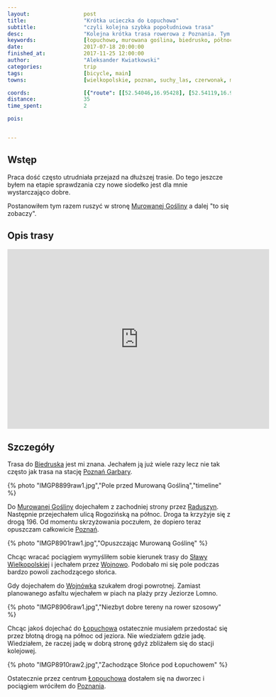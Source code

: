 ```yaml
---
layout:                 post
title:                  "Krótka ucieczka do Łopuchowa"
subtitle:               "czyli kolejna szybka popołudniowa trasa"
desc:                   "Kolejna krótka trasa rowerowa z Poznania. Tym razem ruszyłem przez Biedrusko w stronę Murowanej Gośliny a później improwizowałem. Chciałem jechać głównie asfaltem a ostatecznie walczyłem z błotem obok Jeziora Wojnowskiego."
keywords:               [łopuchowo, murowana goślina, biedrusko, północ poznania]
date:                   2017-07-18 20:00:00
finished_at:            2017-11-25 12:00:00
author:                 "Aleksander Kwiatkowski"
categories:             trip
tags:                   [bicycle, main]
towns:                  [wielkopolskie, poznan, suchy_las, czerwonak, murowana_goslina, skoki]

coords:                 [{"route": [[52.54046,16.95428], [52.54119,16.97265], [52.55664,16.97505], [52.56781,16.99428], [52.56614,17.00321], [52.59587,17.02896], [52.61401,17.03634], [52.62047,17.04870], [52.63365,17.06818], [52.64021,17.07410], [52.62344,17.10071], [52.61213,17.09153]], "type": "bicycle"}]
distance:               35
time_spent:             2

pois:


---
```


[wiki-murowana-goslina]: https://pl.wikipedia.org/wiki/Murowana_Go%C5%9Blina
[wiki-biedrusko]: https://pl.wikipedia.org/wiki/Biedrusko
[wiki-poznan-garbary]: https://pl.wikipedia.org/wiki/Pozna%C5%84_Garbary
[wiki-raduszyn]: https://pl.wikipedia.org/wiki/Raduszyn
[wiki-poznan]: https://pl.wikipedia.org/wiki/Pozna%C5%84
[wiki-slawa-wlkp]: https://pl.wikipedia.org/wiki/S%C5%82awa_Wielkopolska
[wiki-wojnowo]: https://pl.wikipedia.org/wiki/Wojnowo_(wojew%C3%B3dztwo_wielkopolskie)
[wiki-wojnowko]: https://pl.wikipedia.org/wiki/Wojn%C3%B3wko_(powiat_pozna%C5%84ski)
[wiki-lopuchowo]: https://pl.wikipedia.org/wiki/%C5%81opuchowo_(wojew%C3%B3dztwo_wielkopolskie)

Wstęp
-----

Praca dość często utrudniała przejazd na dłuższej trasie. Do tego jeszcze byłem
na etapie sprawdzania czy nowe siodełko jest dla mnie wystarczająco dobre.

Postanowiłem tym razem ruszyć w stronę [Murowanej Gośliny][wiki-murowana-goslina]
a dalej "to się zobaczy".

Opis trasy
----------

<iframe height='405' width='590' frameborder='0' allowtransparency='true' scrolling='no' src='https://www.strava.com/activities/1090067631/embed/8e64107f57ad6da61e2e2fa58bd2ed8fb30b5347'></iframe>

Szczegóły
---------

Trasa do [Biedruska][wiki-biedrusko] jest mi znana. Jechałem ją już wiele razy lecz
nie tak często jak trasa na stację [Poznań Garbary][wiki-poznan-garbary].

{% photo "IMGP8899raw1.jpg","Pole przed Murowaną Gośliną","timeline" %}

Do [Murowanej Gośliny][wiki-murowana-goslina] dojechałem z zachodniej strony
przez [Raduszyn][wiki-raduszyn].
Następnie przejechałem ulicą Rogozińską na północ. Droga ta krzyżyje się z
drogą 196. Od momentu skrzyżowania poczułem, że dopiero teraz opuszczam
całkowicie [Poznań][wiki-poznan].

{% photo "IMGP8901raw1.jpg","Opuszczając Murowaną Goślinę" %}

Chcąc wracać pociągiem wymyśliłem sobie kierunek trasy do
[Sławy Wielkopolskiej][wiki-slawa-wlkp] i jechałem przez [Wojnowo][wiki-wojnowo].
Podobało mi się pole podczas bardzo powoli zachodzącego słońca.

Gdy dojechałem do [Wojnówka][wiki-wojnowko] szukałem drogi powrotnej. Zamiast
planowanego asfaltu wjechałem w piach na plaży przy Jeziorze Lomno.

{% photo "IMGP8906raw1.jpg","Niezbyt dobre tereny na rower szosowy" %}

Chcąc jakoś dojechać do [Łopuchowa][wiki-lopuchowo] ostatecznie musiałem
przedostać się przez błotną drogą na północ od jeziora. Nie wiedziałem gdzie jadę.
Wiedziałem, że raczej jadę w dobrą stronę gdyż zbliżałem się do stacji kolejowej.

{% photo "IMGP8910raw2.jpg","Zachodzące Słońce pod Łopuchowem" %}

Ostatecznie przez centrum [Łopouchowa][wiki-lopuchowo] dostałem się na dworzec
i pociągiem wróciłem do [Poznania][wiki-poznan].
